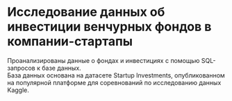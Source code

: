 # Исследование данных об инвестиции венчурных фондов в компании-стартапы
Проанализированы данные о фондах и инвестициях с помощью SQL-запросов к базе данных.  
База данных основана на датасете Startup Investments, опубликованном на популярной платформе для соревнований по исследованию данных Kaggle.
